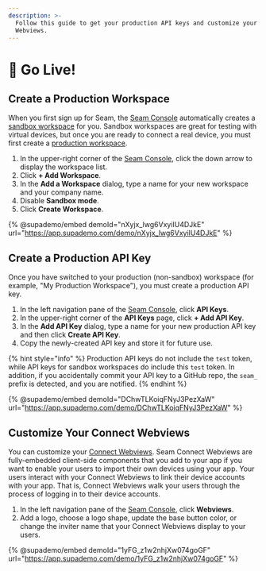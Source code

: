 ```yaml
---
description: >-
  Follow this guide to get your production API keys and customize your Connect
  Webviews.
---
```


# 🚀 Go Live!

## Create a Production Workspace

When you first sign up for Seam, the [Seam Console](core-concepts/seam-console/) automatically creates a [sandbox workspace](core-concepts/workspaces/#sandbox-workspaces) for you. Sandbox workspaces are great for testing with virtual devices, but once you are ready to connect a real device, you must first create a [production workspace](core-concepts/workspaces/#production-workspaces).

1. In the upper-right corner of the [Seam Console](https://console.seam.co/), click the down arrow to display the workspace list.
2. Click **+ Add Workspace**.
3. In the **Add a Workspace** dialog, type a name for your new workspace and your company name.
4. Disable **Sandbox mode**.
5. Click **Create Workspace**.

{% @supademo/embed demoId="nXyjx_lwg6VxyiIU4DJkE" url="https://app.supademo.com/demo/nXyjx_lwg6VxyiIU4DJkE" %}

## Create a Production API Key

Once you have switched to your production (non-sandbox) workspace (for example, "My Production Workspace"), you must create a production API key.

1. In the left navigation pane of the [Seam Console](https://console.seam.co/), click **API Keys**.
2. In the upper-right corner of the **API Keys** page, click **+ Add API Key**.
3. In the **Add API Key** dialog, type a name for your new production API key and then click **Create API Key**.
4. Copy the newly-created API key and store it for future use.

{% hint style="info" %}
Production API keys do not include the `test` token, while API keys for sandbox workspaces do include this `test` token. In addition, if you accidentally commit your API key to a GitHub repo, the `seam_` prefix is detected, and you are notified.
{% endhint %}

{% @supademo/embed demoId="DChwTLKoiqFNyJ3PezXaW" url="https://app.supademo.com/demo/DChwTLKoiqFNyJ3PezXaW" %}

## Customize Your Connect Webviews

You can customize your [Connect Webviews](core-concepts/connect-webviews/). Seam Connect Webviews are fully-embedded client-side components that you add to your app if you want to enable your users to import their own devices using your app. Your users interact with your Connect Webviews to link their device accounts with your app. That is, Connect Webviews walk your users through the process of logging in to their device accounts.

1. In the left navigation pane of the [Seam Console](https://console.seam.co/), click **Webviews**.
2. Add a logo, choose a logo shape, update the base button color, or change the inviter name that your Connect Webviews display to your users.

{% @supademo/embed demoId="1yFG_z1w2nhjXw074goGF" url="https://app.supademo.com/demo/1yFG_z1w2nhjXw074goGF" %}

